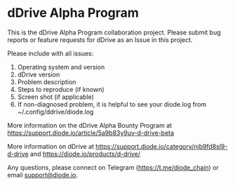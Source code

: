 # dDrive Alpha Program
This is the dDrive Alpha Program collaboration project.  Please submit bug reports or feature requests for dDrive as an Issue in this project.

Please include with all issues:
1) Operating system and version
2) dDrive version
3) Problem description
4) Steps to reproduce (if known)
5) Screen shot (if applicable)
6) If non-diagnosed problem, it is helpful to see your diode.log from ~/.config/ddrive/diode.log

More information on the dDrive Alpha Bounty Program at https://support.diode.io/article/5a9b83y9uv-d-drive-beta

More information on dDrive at https://support.diode.io/category/njb9fd8sl9-d-drive and https://diode.io/products/d-drive/

Any questions, please connect on Telegram (https://t.me/diode_chain) or email support@diode.io.
